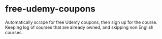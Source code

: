 # free-udemy-coupons
Automatically scrape for free Udemy coupons, then sign up for the course. Keeping log of courses that are already owned, and skipping non English courses.
